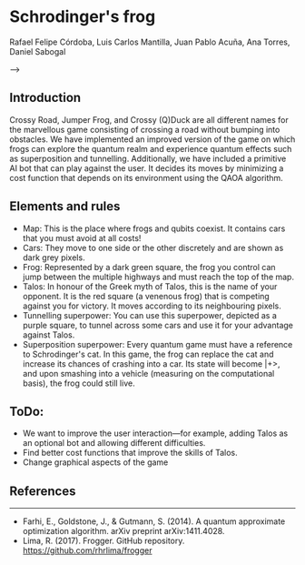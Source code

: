 # Schrodinger's frog
Rafael Felipe Córdoba, Luis Carlos Mantilla, Juan Pablo Acuña, Ana Torres, Daniel Sabogal 

<!---
Having a README in your team's repository facilitates judging. A good README contains:
* a clear title for your project,
* a short abstract,
* the motivation/goals for your project,
* a description of the work you did, and
* proposals for future work.
-->
<!---
You can find a potential README template in [one of last year's projects](https://github.com/iQuHACK/QuhacMan).
Feel free to contact the staff with questions over our [event's slack](https://iquhack.slack.com), or via iquhack@mit.edu.
Good luck!
# Table of Contents
1. [Abstract](#abstract)
2. [Motivation](#motivation)
3. [Introduction](#introduction)
4. [References](#references)
-->
<!---
4. [References](#fourth-examplehttpwwwfourthexamplecom)
-->
-->
## Introduction
Crossy Road, Jumper Frog, and Crossy (Q)Duck are all different names for the marvellous game consisting of crossing a road without bumping into obstacles. We have implemented an improved version of the game on which frogs can explore the quantum realm and experience quantum effects such as superposition and tunnelling. Additionally, we have included a primitive AI bot that can play against the user. It decides its moves by minimizing a cost function that depends on its environment using the QAOA algorithm.   

## Elements and rules
* Map: This is the place where frogs and qubits coexist.  It contains cars that you must avoid at all costs!
* Cars: They move to one side or the other discretely and are shown as dark grey pixels.
* Frog: Represented by a dark green square, the frog you control can jump between the multiple highways and must reach the top of the map. 
* Talos: In honour of the Greek myth of Talos, this is the name of your opponent. It is the red square (a venenous frog) that is competing against you for victory. It moves according to its neighbouring pixels.
* Tunnelling superpower: You can use this superpower, depicted as a purple square, to tunnel across some cars and use it for your advantage against Talos.
* Superposition superpower: Every quantum game must have a reference to Schrodinger's cat. In this game, the frog can replace the cat and increase its chances of crashing into a car. Its state will become |+>, and upon smashing into a vehicle (measuring on the computational basis), the frog could still live.  


## ToDo:
* We want to improve the user interaction—for example, adding Talos as an optional bot and allowing different difficulties. 
* Find better cost functions that improve the skills of Talos.
* Change graphical aspects of the game



## References
___
* Farhi, E., Goldstone, J., & Gutmann, S. (2014). A quantum approximate optimization algorithm. arXiv preprint arXiv:1411.4028.
* Lima, R. (2017). Frogger. GitHub repository. https://github.com/rhrlima/frogger

